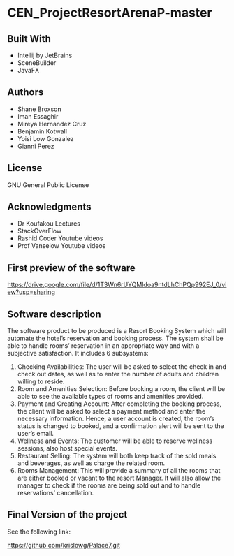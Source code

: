 # CEN_ProjectResortArenaP-master
## Built With
* Intellij by JetBrains
* SceneBuilder
* JavaFX

## Authors
* Shane Broxson
* Iman Essaghir
* Mireya Hernandez Cruz
* Benjamin Kotwall
* Yoisi Low Gonzalez
* Gianni Perez

## License
GNU General Public License

## Acknowledgments
* Dr Koufakou Lectures
* StackOverFlow
* Rashid Coder Youtube videos
* Prof Vanselow Youtube videos

## First preview of the software
https://drive.google.com/file/d/1T3Wn6rUYQMldoa9ntdLhChPQp992EJ_0/view?usp=sharing

## Software description
The software product to be produced is a Resort Booking System which will automate the hotel’s reservation and booking process. The system shall be able to handle rooms’ reservation in an appropriate way and with a subjective satisfaction. It includes 6 subsystems:
1.	Checking Availabilities: The user will be asked to select the check in and check out dates, as well as to enter the number of adults and children willing to reside. 
2.	Room and Amenities Selection:  Before booking a room, the client will be able to see the available types of rooms and amenities provided.
3.	Payment and Creating Account: After completing the booking process, the client will be asked to select a payment method and enter the necessary information. Hence, a user account is created, the room’s status is changed to booked, and a confirmation alert will be sent to the user’s email. 
4.	Wellness and Events: The customer will be able to reserve wellness sessions, also host special events. 
5.	Restaurant Selling: The system will both keep track of the sold meals and beverages, as well as charge the related room. 
6.	Rooms Management:  This will provide a summary of all the rooms that are either booked or vacant to the resort Manager. It will also allow the manager to check if the rooms are being sold out and to handle reservations' cancellation. 

## Final Version of the project
See the following link:

https://github.com/krislowg/Palace7.git

